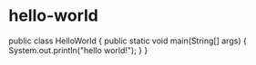 # hello-world
public class HelloWorld
{
  public static void main(String[] args)
  {
    System.out.println("hello world!");
  }
}
